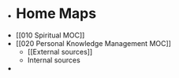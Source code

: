 - # Home Maps
- [[010 Spiritual MOC]]
- [[020 Personal Knowledge Management MOC]]
    - [[External sources]]
    - Internal sources
- 
